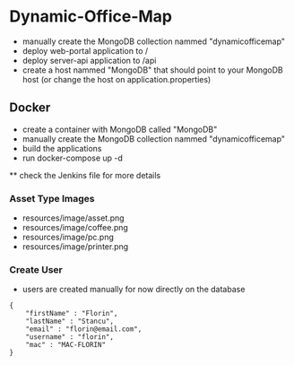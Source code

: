 # Dynamic-Office-Map

- manually create the MongoDB collection nammed "dynamicofficemap"
- deploy web-portal application to /
- deploy server-api application to /api
- create a host nammed "MongoDB" that should point to your MongoDB host (or change the host on application.properties)

## Docker ##
- create a container with MongoDB called "MongoDB"
- manually create the MongoDB collection nammed "dynamicofficemap"
- build the applications
- run docker-compose up -d

** check the Jenkins file for more details

### Asset Type Images ###
- resources/image/asset.png
- resources/image/coffee.png
- resources/image/pc.png
- resources/image/printer.png

### Create User ###
- users are created manually for now directly on the database

```
{
    "firstName" : "Florin",
    "lastName" : "Stancu",
    "email" : "florin@email.com",
    "username" : "florin",
    "mac" : "MAC-FLORIN"
}
```